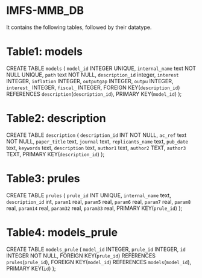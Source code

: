 # IMFS-MMB_DB

It contains the following tables, followed by their datatype.

# Table1: models


CREATE TABLE `models` (
	`model_id`	INTEGER UNIQUE,
	`internal_name`	text NOT NULL UNIQUE,
	`path`	text NOT NULL,
	`description_id`	integer,
	`interest`	INTEGER,
	`inflation`	INTEGER,
	`outputgap`	INTEGER,
	`outpu`	INTEGER,
	`interest_`	INTEGER,
	`fiscal_`	INTEGER,
	FOREIGN KEY(`description_id`) REFERENCES `description`(`description_id`),
	PRIMARY KEY(`model_id`)
);



# Table2: description

CREATE TABLE `description` (
	`description_id`	INT NOT NULL,
	`ac_ref`	text NOT NULL,
	`paper_title`	text,
	`journal`	text,
	`replicants_name`	text,
	`pub_date`	text,
	`keywords`	text,
	`description`	text,
	`author1`	text,
	`author2`	TEXT,
	`author3`	TEXT,
	PRIMARY KEY(`description_id`)
);


# Table3: prules

CREATE TABLE `prules` (
	`prule_id`	INT UNIQUE,
	`internal_name`	text,
	`description_id`	int,
	`param1`	real,
	`param5`	real,
	`param6`	real,
	`param7`	real,
	`param8`	real,
	`param14`	real,
	`param32`	real,
	`param33`	real,
	PRIMARY KEY(`prule_id`)
);

# Table4: models_prule
CREATE TABLE `models_prule` (
	`model_id`	INTEGER,
	`prule_id`	INTEGER,
	`id`	INTEGER NOT NULL,
	FOREIGN KEY(`prule_id`) REFERENCES `prules`(`prule_id`),
	FOREIGN KEY(`model_id`) REFERENCES `models`(`model_id`),
	PRIMARY KEY(`id`)
);
